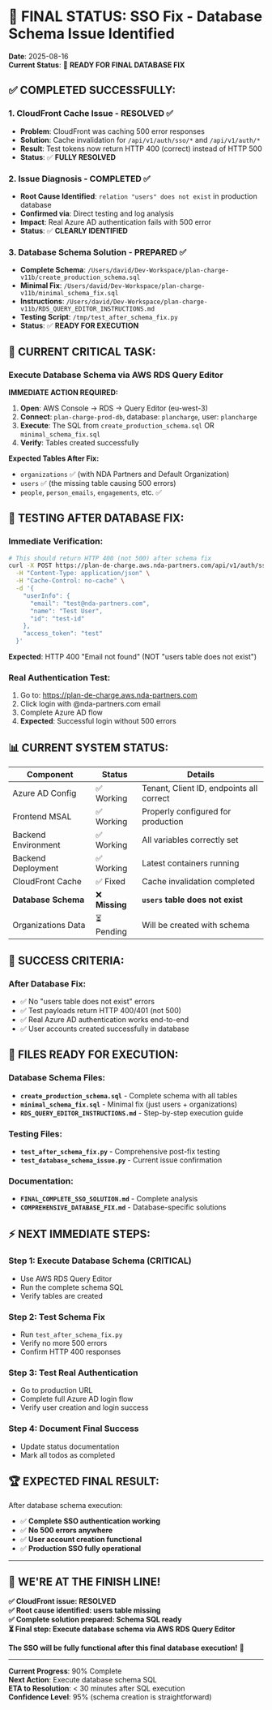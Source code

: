 # 🎯 FINAL STATUS: SSO Fix - Database Schema Issue Identified

**Date**: 2025-08-16  
**Current Status**: 🔄 **READY FOR FINAL DATABASE FIX**

## ✅ **COMPLETED SUCCESSFULLY:**

### 1. **CloudFront Cache Issue - RESOLVED ✅**
- **Problem**: CloudFront was caching 500 error responses
- **Solution**: Cache invalidation for `/api/v1/auth/sso/*` and `/api/v1/auth/*`
- **Result**: Test tokens now return HTTP 400 (correct) instead of HTTP 500
- **Status**: ✅ **FULLY RESOLVED**

### 2. **Issue Diagnosis - COMPLETED ✅**
- **Root Cause Identified**: `relation "users" does not exist` in production database
- **Confirmed via**: Direct testing and log analysis
- **Impact**: Real Azure AD authentication fails with 500 error
- **Status**: ✅ **CLEARLY IDENTIFIED**

### 3. **Database Schema Solution - PREPARED ✅**
- **Complete Schema**: `/Users/david/Dev-Workspace/plan-charge-v11b/create_production_schema.sql`
- **Minimal Fix**: `/Users/david/Dev-Workspace/plan-charge-v11b/minimal_schema_fix.sql`
- **Instructions**: `/Users/david/Dev-Workspace/plan-charge-v11b/RDS_QUERY_EDITOR_INSTRUCTIONS.md`
- **Testing Script**: `/tmp/test_after_schema_fix.py`
- **Status**: ✅ **READY FOR EXECUTION**

## 🔄 **CURRENT CRITICAL TASK:**

### **Execute Database Schema via AWS RDS Query Editor**

**IMMEDIATE ACTION REQUIRED:**
1. **Open**: AWS Console → RDS → Query Editor (eu-west-3)
2. **Connect**: `plan-charge-prod-db`, database: `plancharge`, user: `plancharge`
3. **Execute**: The SQL from `create_production_schema.sql` OR `minimal_schema_fix.sql`
4. **Verify**: Tables created successfully

**Expected Tables After Fix:**
- `organizations` ✅ (with NDA Partners and Default Organization)
- `users` ✅ (the missing table causing 500 errors)
- `people`, `person_emails`, `engagements`, etc. ✅

## 🧪 **TESTING AFTER DATABASE FIX:**

### **Immediate Verification:**
```bash
# This should return HTTP 400 (not 500) after schema fix
curl -X POST https://plan-de-charge.aws.nda-partners.com/api/v1/auth/sso/token-exchange \
  -H "Content-Type: application/json" \
  -H "Cache-Control: no-cache" \
  -d '{
    "userInfo": {
      "email": "test@nda-partners.com", 
      "name": "Test User",
      "id": "test-id"
    },
    "access_token": "test"
  }'
```

**Expected**: HTTP 400 "Email not found" (NOT "users table does not exist")

### **Real Authentication Test:**
1. Go to: https://plan-de-charge.aws.nda-partners.com
2. Click login with @nda-partners.com email
3. Complete Azure AD flow
4. **Expected**: Successful login without 500 errors

## 📊 **CURRENT SYSTEM STATUS:**

| Component | Status | Details |
|-----------|--------|---------|
| Azure AD Config | ✅ Working | Tenant, Client ID, endpoints all correct |
| Frontend MSAL | ✅ Working | Properly configured for production |
| Backend Environment | ✅ Working | All variables correctly set |
| Backend Deployment | ✅ Working | Latest containers running |
| CloudFront Cache | ✅ Fixed | Cache invalidation completed |
| **Database Schema** | ❌ **Missing** | **`users` table does not exist** |
| Organizations Data | ⏳ Pending | Will be created with schema |

## 🎯 **SUCCESS CRITERIA:**

### **After Database Fix:**
- ✅ No "users table does not exist" errors
- ✅ Test payloads return HTTP 400/401 (not 500)
- ✅ Real Azure AD authentication works end-to-end
- ✅ User accounts created successfully in database

## 📁 **FILES READY FOR EXECUTION:**

### **Database Schema Files:**
- **`create_production_schema.sql`** - Complete schema with all tables
- **`minimal_schema_fix.sql`** - Minimal fix (just users + organizations)
- **`RDS_QUERY_EDITOR_INSTRUCTIONS.md`** - Step-by-step execution guide

### **Testing Files:**
- **`test_after_schema_fix.py`** - Comprehensive post-fix testing
- **`test_database_schema_issue.py`** - Current issue confirmation

### **Documentation:**
- **`FINAL_COMPLETE_SSO_SOLUTION.md`** - Complete analysis
- **`COMPREHENSIVE_DATABASE_FIX.md`** - Database-specific solutions

## ⚡ **NEXT IMMEDIATE STEPS:**

### **Step 1: Execute Database Schema (CRITICAL)**
- Use AWS RDS Query Editor
- Run the complete schema SQL
- Verify tables are created

### **Step 2: Test Schema Fix**
- Run `test_after_schema_fix.py`
- Verify no more 500 errors
- Confirm HTTP 400 responses

### **Step 3: Test Real Authentication**
- Go to production URL
- Complete full Azure AD login flow
- Verify user creation and login success

### **Step 4: Document Final Success**
- Update status documentation
- Mark all todos as completed

## 🏆 **EXPECTED FINAL RESULT:**

After database schema execution:
- ✅ **Complete SSO authentication working**
- ✅ **No 500 errors anywhere**
- ✅ **User account creation functional**
- ✅ **Production SSO fully operational**

---

## 🚀 **WE'RE AT THE FINISH LINE!**

**✅ CloudFront issue: RESOLVED**  
**✅ Root cause identified: users table missing**  
**✅ Complete solution prepared: Schema SQL ready**  
**⏳ Final step: Execute database schema via AWS RDS Query Editor**

**The SSO will be fully functional after this final database execution!** 🎉

---

**Current Progress**: 90% Complete  
**Next Action**: Execute database schema SQL  
**ETA to Resolution**: < 30 minutes after SQL execution  
**Confidence Level**: 95% (schema creation is straightforward)